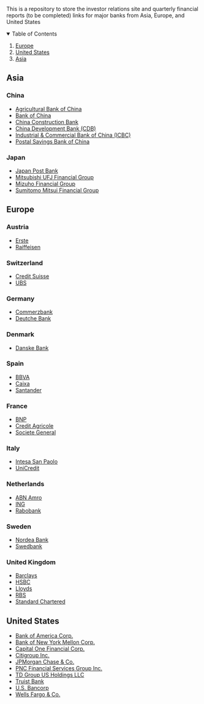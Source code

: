 This is a repository to store the investor relations site and quarterly financial reports (to be completed) links for major banks from Asia, Europe, and United States

<!-- TABLE OF CONTENTS -->
<details open="open">
  <summary>Table of Contents</summary>
  <ol>
    <li><a href="#europe">Europe</a></li>
    <li><a href="#united-states">United States</a></li>
    <li><a href="#asia">Asia</a></li>
  </ol>
</details>

## Asia
### China
* [Agricultural Bank of China](http://www.abchina.com/en/investor-relations/)
* [Bank of China](https://www.boc.cn/en/investor/)
* [China Construction Bank](http://www.ccb.com/en/newinvestor/index.html)
* [China Development Bank (CDB)](https://www.cdb-intl.com/eng/ir/financialreport.htm)
* [Industrial & Commercial Bank of China (ICBC)](http://www.icbc-ltd.com/ICBCLtd/Investor%20Relations/)
* [Postal Savings Bank of China](https://www.psbc.com/en/)
### Japan
* [Japan Post Bank](https://.com)
* [Mitsubishi UFJ Financial Group](https://.com)
* [Mizuho Financial Group](https://.com)
* [Sumitomo Mitsui Financial Group](https://.com)

## Europe
### Austria
* [Erste](https://.com)
* [Raiffeisen](https://.com)
### Switzerland
* [Credit Suisse](https://.com)
* [UBS](https://.com)
### Germany
* [Commerzbank](https://.com)
* [Deutche Bank](https://.com)
### Denmark
* [Danske Bank](https://.com)
### Spain
* [BBVA](https://.com)
* [Caixa](https://.com)
* [Santander](https://.com)
### France
* [BNP](https://.com)
* [Credit Agricole](https://.com)
* [Societe General](https://.com)
### Italy
* [Intesa San Paolo](https://.com)
* [UniCredit](https://.com)
### Netherlands
* [ABN Amro](https://.com)
* [ING](https://.com)
* [Rabobank](https://.com)
### Sweden
* [Nordea Bank](https://.com)
* [Swedbank](https://.com)
### United Kingdom
* [Barclays](https://.com)
* [HSBC](https://.com)
* [Lloyds](https://.com)
* [RBS](https://.com)
* [Standard Chartered](https://.com)

## United States
* [Bank of America Corp.](https://.com)
* [Bank of New York Mellon Corp.](https://.com)
* [Capital One Financial Corp.](https://.com)
* [Citigroup Inc.](https://.com)
* [JPMorgan Chase & Co.](https://.com)
* [PNC Financial Services Group Inc.](https://.com)
* [TD Group US Holdings LLC](https://.com)
* [Truist Bank](https://.com)
* [U.S. Bancorp](https://.com)
* [Wells Fargo & Co.](https://.com)
